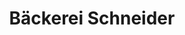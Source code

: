 ---
title: "Bäckerei Schneider"
url: /bedburg/baeckerei-schneider-st-rochus-strasse/
shop: Bäckerei
---